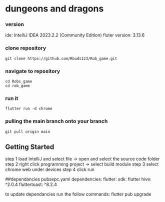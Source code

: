 # dungeons and dragons


### version 
ide: IntelliJ IDEA 2023.2.2 (Community Edition)
fluter version: 3.13.6

### clone repository

```
git clone https://github.com/Rbuds123/Rob_game.git    
```
### navigate to repository

```
cd Robs_game
cd rob_game
```
### run  it 
```
flutter run -d chrome
```
### pulling the main branch onto your branch
```
git pull origin main 
```
## Getting Started
step 1 load IntelliJ and select file -> open and select the source code folder
step 2 right click programming project -> select build module 
step 3 select chrome web under devices
step 4 click run

##dependancies
pubsepc.yaml dependencies:
  flutter:
    sdk: flutter
  hive: ^2.0.4
  fluttertoast: ^8.2.4


to update dependancies run the follow commands:
flutter pub upgrade

